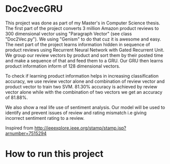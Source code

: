 # Doc2vecGRU

This project was done as part of my Master's in Computer Science thesis. The first part of the project converts 3 million Amazon product reviews to 300 dimensional vector using "Paragraph Vector" (see class "Doc2Vec.py"). We using "Genism" to do that cuz it is awesome and easy. The next part of the project learns information hidden in sequence of product reviews using Recurrent Neural Network with Gated Recurrent Unit. We group our review vectors by product and sort them by their posted time and make a sequence of that and feed them to a GRU. Our GRU then learns product information inform of 128 dimensional vectors.

To check if learning product information helps in increasing classification accuracy, we use review vector alone and combination of review vector and product vector to train two SVM. 81.30% accuracy is achieved by review vector alone while with the combination of two vectors we get an accuracy of 81.88%.
 
We also show a real life use of sentiment analysis. Our model will be used to identify and prevent issues of review and rating mismatch i.e giving incorrect sentiment rating to a review.

Inspired from http://ieeexplore.ieee.org/stamp/stamp.jsp?arnumber=7515294

# How to run this project


